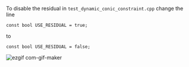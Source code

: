 
To disable the residual in `test_dynamic_conic_constraint.cpp` change the line

```shell
const bool USE_RESIDUAL = true;
```

to 

```shell
const bool USE_RESIDUAL = false;
```

![ezgif com-gif-maker](https://user-images.githubusercontent.com/23158313/201058867-dcd85e4b-7d35-494c-b5b6-5337c066f4aa.gif)
